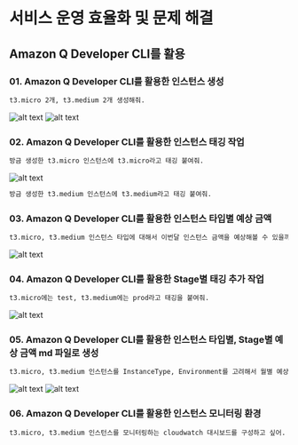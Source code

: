 # 서비스 운영 효율화 및 문제 해결

## Amazon Q Developer CLI를 활용

### 01. Amazon Q Developer CLI를 활용한 인스턴스 생성

```bash
t3.micro 2개, t3.medium 2개 생성해줘.
```

![alt text](../others/Lab2-img-1.png)
![alt text](../others/Lab2-img-2.png)


### 02. Amazon Q Developer CLI를 활용한 인스턴스 태깅 작업

```bash
방금 생성한 t3.micro 인스턴스에 t3.micro라고 태깅 붙여줘. 
```

![alt text](../others/Lab2-img-3.png)

```bash
방금 생성한 t3.medium 인스턴스에 t3.medium라고 태깅 붙여줘. 
```

### 03. Amazon Q Developer CLI를 활용한 인스턴스 타입별 예상 금액

```bash
t3.micro, t3.medium 인스턴스 타입에 대해서 이번달 인스턴스 금액을 예상해볼 수 있을까? 
```

![alt text](../others/Lab2-img-4.png)


### 04. Amazon Q Developer CLI를 활용한 Stage별 태깅 추가 작업

```bash
t3.micro에는 test, t3.medium에는 prod라고 태깅을 붙여줘.
```

![alt text](../others/Lab2-img-5.png)


### 05. Amazon Q Developer CLI를 활용한 인스턴스 타입별, Stage별 예상 금액 md 파일로 생성

```bash
t3.micro, t3.medium 인스턴스를 InstanceType, Environment를 고려해서 월별 예상 금액을 뽑고 싶어. 그리고 그 결과를 md 파일 형태로 받고 싶어.
```

![alt text](../others/Lab2-img-6.png)
![alt text](../others/Lab2-img-7.png)

### 06. Amazon Q Developer CLI를 활용한 인스턴스 모니터링 환경 

```bash
t3.micro, t3.medium 인스턴스를 모니터링하는 cloudwatch 대시보드를 구성하고 싶어. CPU, RAM 및 다양한 모니터링 항목을 구성하고 싶어.
```